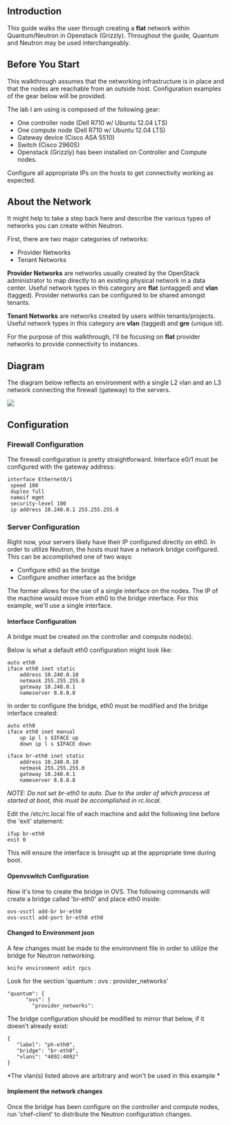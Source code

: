 ## Introduction ##

This guide walks the user through creating a **flat** network within Quantum/Neutron in Openstack (Grizzly). Throughout the guide, Quantum and Neutron may be used interchangeably.

## Before You Start ##

This walkthrough assumes that the networking infrastructure is in place and that the nodes are reachable from an outside host. Configuration examples of the gear below will be provided.

The lab I am using is composed of the following gear:

* One controller node (Dell R710 w/ Ubuntu 12.04 LTS)
* One compute node (Dell R710 w/ Ubuntu 12.04 LTS)
* Gateway device (Cisco ASA 5510)
* Switch (Cisco 2960S)
* Openstack (Grizzly) has been installed on Controller and Compute nodes.

Configure all appropriate IPs on the hosts to get connectivity working as expected. 

## About the Network ##

It might help to take a step back here and describe the various types of networks you can create within Neutron.

First, there are two major categories of networks:

- Provider Networks
- Tenant Networks

**Provider Networks** are networks usually created by the OpenStack administrator to map directly to an existing physical network in a data center. Useful network types in this category are **flat** (untagged) and **vlan** (tagged). Provider networks can be configured to be shared amongst tenants.

**Tenant Networks** are networks created by users within tenants/projects. Useful network types in this category are **vlan** (tagged) and **gre** (unique id). 

For the purpose of this walkthrough, I'll be focusing on **flat** provider networks to provide connectivity to instances.

## Diagram ##

The diagram below reflects an environment with a single L2 vlan and an L3 network connecting the firewall (gateway) to the servers.

![](http://i.imgur.com/9SNsxOr.png)

## Configuration ##

### Firewall Configuration ###

The firewall configuration is pretty straightforward. Interface e0/1 must be configured with the gateway address:

```
interface Ethernet0/1
 speed 100
 duplex full
 nameif mgmt
 security-level 100
 ip address 10.240.0.1 255.255.255.0
```

### Server Configuration ###

Right now, your servers likely have their IP configured directly on eth0. In order to utilize Neutron, the hosts must have a network bridge configured. This can be accomplished one of two ways:

- Configure eth0 as the bridge
- Configure another interface as the bridge

The former allows for the use of a single interface on the nodes. The IP of the machine would move from eth0 to the bridge interface. For this example, we'll use a single interface.

#### Interface Configuration ####

A bridge must be created on the controller and compute node(s).

Below is what a default eth0 configuration might look like:

```
auto eth0
iface eth0 inet static
	address 10.240.0.10
	netmask 255.255.255.0
	gateway 10.240.0.1
	nameserver 8.8.8.8
```

In order to configure the bridge, eth0 must be modified and the bridge interface created:

```
auto eth0
iface eth0 inet manual
	up ip l s $IFACE up
	down ip l s $IFACE down
	
iface br-eth0 inet static
	address 10.240.0.10
	netmask 255.255.255.0
	gateway 10.240.0.1
	nameserver 8.8.8.8
```

*NOTE: Do not set br-eth0 to auto. Due to the order of which process at started at boot, this must be accomplished in rc.local.*

Edit the /etc/rc.local file of each machine and add the following line before the 'exit' statement:

```
ifup br-eth0
exit 0
```

This will ensure the interface is brought up at the appropriate time during boot.

#### Openvswitch Configuration ####

Now it's time to create the bridge in OVS. The following commands will create a bridge called 'br-eth0' and place eth0 inside:

```
ovs-vsctl add-br br-eth0
ovs-vsctl add-port br-eth0 eth0
```

#### Changed to Environment json ####

A few changes must be made to the environment file in order to utilize the bridge for Neutron networking.

```
knife environment edit rpcs
```

Look for the section 'quantum : ovs : provider_networks'

```
"quantum": {
      "ovs": {
        "provider_networks":
```

The bridge configuration should be modified to mirror that below, if it doesn't already exist:

```
{
   "label": "ph-eth0",
   "bridge": "br-eth0",
   "vlans": "4092:4092"
}
```

*The vlan(s) listed above are arbitrary and won't be used in this example *

#### Implement the network changes ####

Once the bridge has been configure on the controller and compute nodes, run 'chef-client' to distribute the Neutron configuration changes.



